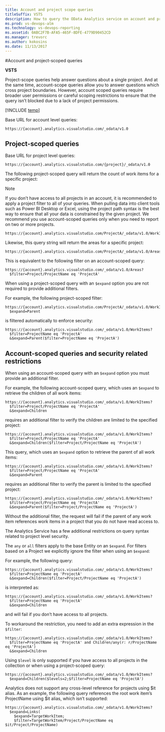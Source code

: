 ```yaml
---
title: Account and project scope queries
titleSuffix: VSTS 
description: How to query the OData Analytics service on account and project level  
ms.prod: vs-devops-alm
ms.technology: vs-devops-reporting
ms.assetid: 0ABC2F7B-AFA5-465F-8DFE-4779D90452CD  
ms.manager: trevorc
ms.author: kokosins
ms.date: 11/13/2017
---
```


#Account and project-scoped queries

**VSTS**  

Project-scope queries help answer questions about a single project. And at the same time, account-scope queries allow you to answer questions which cross project boundaries. However, account scoped queries require broader user permissions or careful scoping restrictions to ensure that the query isn’t blocked due to a lack of project permissions.

[!INCLUDE [temp](../_shared/analytics-preview.md)]

Base URL for account level queries:
```
https://{account}.analytics.visualstudio.com/_odata/v1.0
```
## Project-scoped queries
Base URL for project level queries:
 ```OData
https://{account}.analytics.visualstudio.com/{project}/_odata/v1.0
```

The following project-scoped query will return the count of work items for a specific project:  

>[!NOTE]
>If you don’t have access to all projects in an account, it is recommended to apply a project filter to all of your queries. When pulling data into client tools such as Power BI Desktop or Excel, using the project path syntax is the best way to ensure that all your data is constrained by the given project. We recommend you use account-scoped queries only when you need to report on two or more projects.


```OData
https://{account}.analytics.visualstudio.com/ProjectA/_odata/v1.0/WorkItems/$count
```

Likewise, this query string will return the areas for a specific project:

```OData
https://{account}.analytics.visualstudio.com/ProjectA/_odata/v1.0/Areas
```

This is equivalent to the following filter on an account-scoped query:

```OData
https://{account}.analytics.visualstudio.com/_odata/v1.0/Areas?
  $filter=Project/ProjectName eq 'ProjectA'
```

When using a project-scoped query with an ```$expand``` option you are not required to provide additional filters.

For example, the following project-scoped filter:

``` odata
https://{account}.analytics.visualstudio.com/ProjectA/_odata/v1.0/WorkItems?
  $expand=Parent
```

is filtered automatically to enforce security:

```OData
https://{account}.analytics.visualstudio.com/_odata/v1.0/WorkItems?
  $filter=ProjectName eq 'ProjectA'
  &$expand=Parent($filter=ProjectName eq 'ProjectA')
```
##  Account-scoped queries and security related restrictions

When using an account-scoped query with an ```$expand``` option you must provide an additional filter.

For example, the following account-scoped query, which uses an ```$expand``` to retrieve the children of all work items:
	
```OData
https://{account}.analytics.visualstudio.com/_odata/v1.0/WorkItems?
  $filter=Project/ProjectName eq 'ProjectA'
  &$expand=Children
```

requires an additional filter to verify the children are limited to the specified project:
	
```OData
https://{account}.analytics.visualstudio.com/_odata/v1.0/WorkItems?
  $filter=Project/ProjectName eq 'ProjectA'
  &$expand=Children($filter=Project/ProjectName eq 'ProjectA')
```

This query, which uses an ```$expand``` option to retrieve the parent of all work items:

```OData
https://{account}.analytics.visualstudio.com/_odata/v1.0/WorkItems?
  $filter=Project/ProjectName eq 'ProjectA'
  &$expand=Parent

```

requires an additional filter to verify the parent is limited to the specified project:

```OData
https://{account}.analytics.visualstudio.com/_odata/v1.0/WorkItems?
  $filter=Project/ProjectName eq 'ProjectA'
  &$expand=Parent($filter=Project/ProjectName eq 'ProjectA')
```

Without the additional filter, the request will fail if the parent of any work item references work items in a project that you do not have read access to.


The Analytics Service has a few additional restrictions on query syntax related to project level security.

The ```any``` or ```all``` filters apply to the base Entity on an ```$expand```.  For filters based on a Project we explicitly ignore the filter when using an ```$expand```:

For example, the following query:
```OData
https://{account}.analytics.visualstudio.com/_odata/v1.0/WorkItems?
  $filter=ProjectName eq 'ProjectA'
  &$expand=Children($filter=Project/ProjectName eq 'ProjectA')
```
is interpreted as:
```OData
https://{account}.analytics.visualstudio.com/_odata/v1.0/WorkItems?
  $filter=ProjectName eq 'ProjectA'
  &$expand=Children
```
and will fail if you don’t have access to all projects.
	
To workaround the restriction, you need to add an extra expression in the ```$filter```:
```OData
https://{account}.analytics.visualstudio.com/_odata/v1.0/WorkItems?
  $filter=ProjectName eq 'ProjectA' and Children/any(r: r/ProjectName eq 'ProjectA')
  &$expand=Children
```

Using ```$level``` is only supported if you have access to all projects in the collection or when using a project-scoped query:
	
```OData
https://{account}.analytics.visualstudio.com/_odata/v1.0/WorkItems?
  $expand=Children($levels=2;$filter=ProjectName eq 'ProjectA')
```

Analytics does not support any cross-level reference for projects using $it alias. As an example, the following query references the root work item’s ProjectName using $it alias, which isn’t supported:

```OData
https://{account}.analytics.visualstudio.com/_odata/v1.0/WorkItems?
  $expand=Links(
    $expand=TargetWorkItem;
    $filter=TargetWorkItem/Project/ProjectName eq $it/Project/ProjectName)
```

